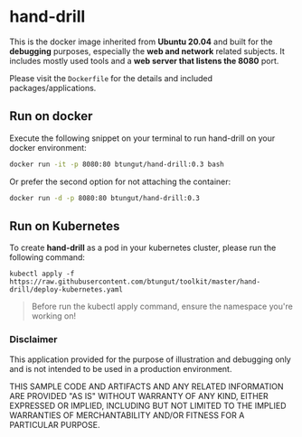 # hand-drill
This is the docker image inherited from **Ubuntu 20.04** and built for the **debugging** purposes, especially the **web and network** related subjects. It includes mostly used tools and a **web server that listens the 8080** port.

Please visit the `Dockerfile` for the details and included packages/applications.

## Run on docker
Execute the following snippet on your terminal to run hand-drill on your docker environment:

```bash
docker run -it -p 8080:80 btungut/hand-drill:0.3 bash
```

Or prefer the second option for not attaching the container:

```bash
docker run -d -p 8080:80 btungut/hand-drill:0.3
```

## Run on Kubernetes
To create **hand-drill** as a pod in your kubernetes cluster, please run the following command:

```
kubectl apply -f https://raw.githubusercontent.com/btungut/toolkit/master/hand-drill/deploy-kubernetes.yaml
```

> Before run the kubectl apply command, ensure the namespace you're working on!

### Disclaimer
This application provided for the purpose of illustration and debugging only and is not intended to be used in a production environment.

THIS SAMPLE CODE AND ARTIFACTS AND ANY RELATED INFORMATION ARE PROVIDED "AS IS" WITHOUT 
WARRANTY OF ANY KIND, EITHER EXPRESSED OR IMPLIED, INCLUDING BUT NOT LIMITED
TO THE IMPLIED WARRANTIES OF MERCHANTABILITY AND/OR FITNESS FOR A PARTICULAR 
PURPOSE.  